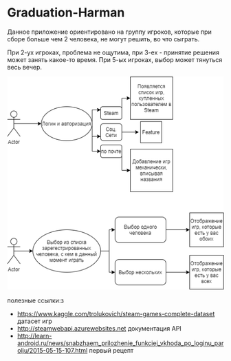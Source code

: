# Graduation-Harman
Данное приложение ориентировано на группу игроков, 
которые при сборе больше чем 2 человека, не могут решить, 
во что сыграть.

При 2-ух игроках, проблема не ощутима, при 3-ех - принятие решения может занять
какое-то время. При 5-ых игроках, выбор может тянуться весь вечер.

![scenario](scenario.drawio.png)

полезные ссылки:з
* https://www.kaggle.com/trolukovich/steam-games-complete-dataset датасет игр
* http://steamwebapi.azurewebsites.net документация API
* http://learn-android.ru/news/snabzhaem_prilozhenie_funkciej_vkhoda_po_loginu_parolju/2015-05-15-107.html первый рецепт
